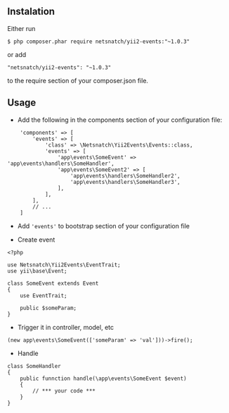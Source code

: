 Instalation
---
Either run

`$ php composer.phar require netsnatch/yii2-events:"~1.0.3"`

or add

`"netsnatch/yii2-events": "~1.0.3"`

to the require section of your composer.json file.


Usage
---

 - Add the following in the components section of your configuration file:
```
    'components' => [
        'events' => [
            'class' => \Netsnatch\Yii2Events\Events::class,
            'events' => [
                'app\events\SomeEvent' => 'app\events\handlers\SomeHandler',
                'app\events\SomeEvent2' => [
                    'app\events\handlers\SomeHandler2',
                    'app\events\handlers\SomeHandler3',
                ],
            ],
        ],
        // ...
    ]
```
 - Add `'events'` to bootstrap section of your configuration file 
 
 - Create event 

```
<?php

use Netsnatch\Yii2Events\EventTrait;
use yii\base\Event;

class SomeEvent extends Event
{
    use EventTrait;

    public $someParam;
}
```

 - Trigger it in controller, model, etc
 ```
 (new app\events\SomeEvent(['someParam' => 'val']))->fire();
```

 - Handle 
```
class SomeHandler
{
    public funnction handle(\app\events\SomeEvent $event)
    {
        // *** your code ***
    }
}
```
